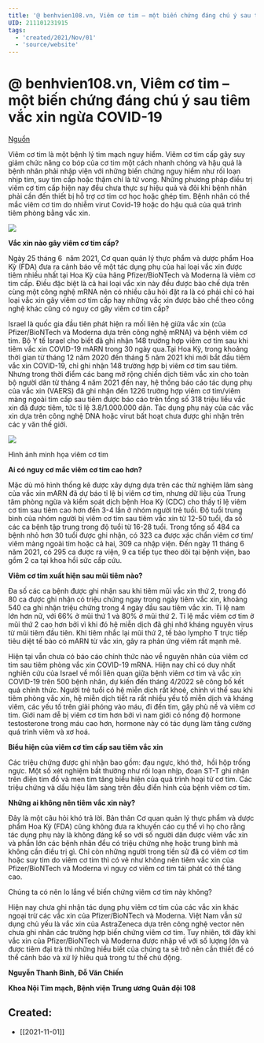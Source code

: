 ```yaml
---
title: '@ benhvien108.vn, Viêm cơ tim – một biến chứng đáng chú ý sau tiêm vắc xin ngừa COVID-19'
UID: 211101231915
tags:
  - 'created/2021/Nov/01'
  - 'source/website'
---
```

# @ benhvien108.vn, Viêm cơ tim – một biến chứng đáng chú ý sau tiêm vắc xin ngừa COVID-19
[Nguồn](https://benhvien108.vn/viem-co-tim-%E2%80%93-mot-bien-chung-dang-chu-y-sau-tiem-vac-xin-ngua-covid-19.htm?fbclid=IwAR1r6FIDbWIRRCoO-CBmXcJqIO3GI2qE_hzLEWQjrems8zOviQgplwSDVOU)

Viêm cơ tim là một bệnh lý tim mạch nguy hiểm. Viêm cơ tim cấp gây suy giảm chức năng co bóp của cơ tim một cách nhanh chóng và hậu quả là bệnh nhân phải nhập viện với những biến chứng nguy hiểm như rối loạn nhịp tim, suy tim cấp hoặc thậm chí là tử vong. Những phương pháp điều trị viêm cơ tim cấp hiện nay đều chưa thực sự hiệu quả và đôi khi bệnh nhân phải cần đến thiết bị hỗ trợ cơ tim cơ học hoặc ghép tim. Bệnh nhân có thể mắc viêm cơ tim do nhiễm virut Covid-19 hoặc do hậu quả của quá trình tiêm phòng bằng vắc xin.

![](https://files.benhvien108.vn/ecm/source_files/2021/07/07/210707-1-1-102442-070721-96.jpg)

**Vắc xin nào gây viêm cơ tim cấp?**

Ngày 25 tháng 6  năm 2021, Cơ quan quản lý thực phẩm và dược phẩm Hoa Kỳ (FDA) đưa ra cảnh báo về một tác dụng phụ của hai loại vắc xin được tiêm nhiều nhất tại Hoa Kỳ của hãng Pfizer/BioNTech và Moderna là viêm cơ tim cấp. Điều đặc biệt là cả hai loại vắc xin này đều được bào chế dựa trên cùng một công nghệ mRNA nên có nhiều câu hỏi đặt ra là có phải chỉ có hai loại vắc xin gây viêm cơ tim cấp hay những vắc xin được bào chế theo công nghệ khác cũng có nguy cơ gây viêm cơ tim cấp?

Israel là quốc gia đầu tiên phát hiện ra mối liên hệ giữa vắc xin (của Pfizer/BioNTech và Moderna dựa trên công nghệ mRNA) và bệnh viêm cơ tim. Bộ Y tế Israel cho biết đã ghi nhận 148 trường hợp viêm cơ tim sau khi tiêm vắc xin COVID-19 mARN trong 30 ngày qua.Tại Hoa Kỳ, trong khoảng thời gian từ tháng 12 năm 2020 đến tháng 5 năm 2021 khi mới bắt đầu tiêm vắc xin COVID-19, chỉ ghi nhận 148 trường hợp bị viêm cơ tim sau tiêm. Nhưng trong thời điểm các bang mở rộng chiến dịch tiêm vắc xin cho toàn bộ người dân từ tháng 4 năm 2021 đến nay, hệ thống báo cáo tác dụng phụ của vắc xin (VAERS) đã ghi nhận đến 1226 trường hợp viêm cơ tim/viêm màng ngoài tim cấp sau tiêm được báo cáo trên tổng số 318 triệu liều vắc xin đã được tiêm, tức tỉ lệ 3.8/1.000.000 dân. Tác dụng phụ này của các vắc xin dựa trên công nghệ DNA hoặc virut bất hoạt chưa được ghi nhận trên các y văn thế giới.

![](https://files.benhvien108.vn/ecm/source_files/2021/07/07/210707-1-2-102442-070721-64.jpg)

Hình ảnh minh họa viêm cơ tim

**Ai có nguy cơ mắc viêm cơ tim cao hơn?**

Mặc dù mô hình thống kê được xây dựng dựa trên các thử nghiệm lâm sàng của vắc xin mARN đã dự báo tỉ lệ bị viêm cơ tim, nhưng dữ liệu của Trung tâm phòng ngừa và kiểm soát dịch bệnh Hoa Kỳ (CDC) cho thấy tỉ lệ viêm cơ tim sau tiêm cao hơn đến 3-4 lần ở nhóm người trẻ tuổi. Độ tuổi trung bình của nhóm người bị viêm cơ tim sau tiêm vắc xin từ 12-50 tuổi, đa số các ca bệnh tập trung trong độ tuổi từ 16-28 tuổi. Trong tổng số 484 ca bệnh nhỏ hơn 30 tuổi được ghi nhận, có 323 ca được xác chẩn viêm cơ tim/ viêm màng ngoài tim hoặc cả hai, 309 ca nhập viện. Đến ngày 11 tháng 6 năm 2021, có 295 ca được ra viện, 9 ca tiếp tục theo dõi tại bệnh viện, bao gồm 2 ca tại khoa hồi sức cấp cứu.

**Viêm cơ tim xuất hiện sau mũi tiêm nào?**

Đa số các ca bệnh được ghi nhận sau khi tiêm mũi vắc xin thứ 2, trong đó 80 ca được ghi nhận có triệu chứng ngay trong ngày tiêm vắc xin, khoảng 540 ca ghi nhận triệu chứng trong 4 ngày đầu sau tiêm vắc xin. Tỉ lệ nam lớn hơn nữ, với 66% ở mũi thứ 1 và 80% ở mũi thứ 2. Tỉ lệ mắc viêm cơ tim ở mũi thứ 2 cao hơn bởi vì khi đó hệ miễn dịch đã ghi nhớ kháng nguyên virus từ mũi tiêm đầu tiên. Khi tiêm nhắc lại mũi thứ 2, tế bào lympho T trực tiếp tiêu diệt tế bào có mARN từ vắc xin, gây ra phản ứng viêm rất mạnh mẽ.

Hiện tại vẫn chưa có báo cáo chính thức nào về nguyên nhân của viêm cơ tim sau tiêm phòng vắc xin COVID-19 mRNA. Hiện nay chỉ có duy nhất nghiên cứu của Israel về mối liên quan giữa bệnh viêm cơ tim và vắc xin COVID-19 trên 500 bệnh nhân, dự kiến đến tháng 4/2022 sẽ công bố kết quả chính thức. Người trẻ tuổi có hệ miễn dịch rất khoẻ, chính vì thế sau khi tiêm phòng vắc xin, hệ miễn dịch tiết ra rất nhiều yếu tố miễn dịch và kháng viêm, các yếu tố trên giải phóng vào máu, đi đến tim, gây phù nề và viêm cơ tim. Giới nam dễ bị viêm cơ tim hơn bởi vì nam giới có nồng độ hormone testosterone trong máu cao hơn, hormone này có tác dụng làm tăng cường quá trình viêm và xơ hoá.

**Biểu hiện của viêm cơ tim cấp sau tiêm vắc xin**

Các triệu chứng được ghi nhận bao gồm: đau ngực, khó thở,  hồi hộp trống ngực. Một số xét nghiệm bất thường như rối loạn nhịp, đoạn ST-T ghi nhận trên điện tim đồ và men tim tăng biểu hiện của quá trình hoại tử cơ tim. Các triệu chứng và dấu hiệu lâm sàng trên đều điển hình của bệnh viêm cơ tim.

**Những ai không nên tiêm vắc xin này?**

Đây là một câu hỏi khó trả lời. Bản thân Cơ quan quản lý thực phẩm và dược phẩm Hoa Kỳ (FDA) cũng không đưa ra khuyến cáo cụ thể vì họ cho rằng tác dụng phụ này là không đáng kể so với số người dân được viêm vắc xin và phần lớn các bệnh nhân đều có triệu chứng nhẹ hoặc trung bình mà không cần điều trị gì. Chỉ còn những người trong tiền sử đã có viêm cơ tim hoặc suy tim do viêm cơ tim thì có vẻ như không nên tiêm vắc xin của Pfizer/BioNTech và Moderna vì nguy cơ viêm cơ tim tái phát có thể tăng cao.

Chúng ta có nên lo lắng về biến chứng viêm cơ tim này không?

Hiện nay chưa ghi nhận tác dụng phụ viêm cơ tim của các vắc xin khác ngoại trừ các vắc xin của Pfizer/BioNTech và Moderna. Việt Nam vẫn sử dụng chủ yếu là vắc xin của AstraZeneca dựa trên công nghệ vector nên chưa ghi nhân các trường hợp biến chứng viêm cơ tim. Tuy nhiên, tới đây khi vắc xin của Pfizer/BioNTech và Moderna được nhập về với số lượng lớn và được tiêm đại trà thì những hiểu biết của chúng ta sẽ trở nên cần thiết để có thể cảnh báo và xử lý hiêu quả trong tư thế chủ động.

**Nguyễn Thanh Bình, Đỗ Văn Chiến**

**Khoa Nội Tim mạch, Bệnh viện Trung ương Quân đội 108**
## Created:
- [[2021-11-01]]
